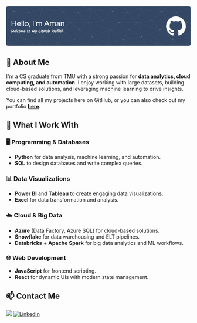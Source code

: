 ![Header](./github-header-image.png)

## 📖 About Me  

I'm a CS graduate from TMU with a strong passion for **data analytics, cloud computing, and automation**. I enjoy working with large datasets, building cloud-based solutions, and leveraging machine learning to drive insights.  

You can find all my projects here on GitHub, or you can also check out my portfolio **[here](https://amanvattoli.github.io/portfolio/)**.  

## 🚀 What I Work With  

### **🖥️ Programming & Databases**  
- **Python** for data analysis, machine learning, and automation.  
- **SQL** to design databases and write complex queries.  

### **📊 Data Visualizations**    
- **Power BI** and **Tableau** to create engaging data visualizations.  
- **Excel** for data transformation and analysis.  

### **☁️ Cloud & Big Data**  
- **Azure** (Data Factory, Azure SQL) for cloud-based solutions.  
- **Snowflake** for data warehousing and ELT pipelines.  
- **Databricks** + **Apache Spark** for big data analytics and ML workflows.  

### **🌐 Web Development**  
- **JavaScript** for frontend scripting.  
- **React** for dynamic UIs with modern state management.  

## 📫 Contact Me  

<a href="mailto:amansvattoli@gmail.com"><img src="https://img.shields.io/badge/Email-D14836?style=for-the-badge&logo=gmail&logoColor=white"></a> 
[![LinkedIn](https://img.icons8.com/ios-filled/30/0077B5/linkedin.png)](https://www.linkedin.com/in/aman-vattoli/)
